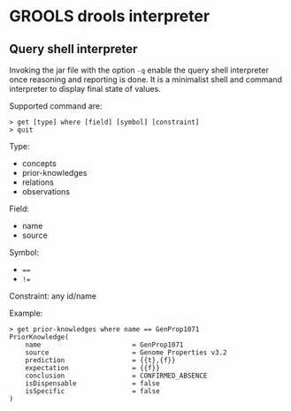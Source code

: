 # GROOLS drools interpreter

## Query shell interpreter
Invoking the jar file with the option `-q` enable the query shell interpreter once reasoning and reporting is done.
It is a minimalist shell and command interpreter to display final state of values.

Supported command are:
```
> get [type] where [field] [symbol] [constraint]
> quit
```
Type:
- concepts
- prior-knowledges
- relations
- observations

Field:
- name
- source

Symbol:
- `==`
- `!=`

Constraint: any id/name

Example:

```
> get prior-knowledges where name == GenProp1071
PriorKnowledge(
    name                       = GenProp1071
    source                     = Genome Properties v3.2
    prediction                 = {{t},{f}}
    expectation                = {{f}}
    conclusion                 = CONFIRMED_ABSENCE
    isDispensable              = false
    isSpecific                 = false
)
```
